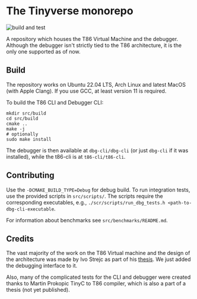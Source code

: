# The Tinyverse monorepo
![build and test](https://github.com/gregofi/thesis-monorepo/actions/workflows/build-action.yaml/badge.svg)

A repository which houses the T86 Virtual Machine and the debugger. Although
the debugger isn't strictly tied to the T86 architecture, it is the only one
supported as of now.

## Build
The repository works on Ubuntu 22.04 LTS, Arch Linux and latest MacOS (with
Apple Clang). If you use GCC, at least version 11 is required.

To build the T86 CLI and Debugger CLI:
```
mkdir src/build
cd src/build
cmake ..
make -j
# optionally
sudo make install
```
The debugger is then available at `dbg-cli/dbg-cli` (or just `dbg-cli` if it
was installed), while the t86-cli is at `t86-cli/t86-cli`.

## Contributing
Use the `-DCMAKE_BUILD_TYPE=Debug` for debug build. To run integration tests,
use the provided scripts in `src/scripts/`. The scripts require the
corresponding executables, e.g., `./scr/scripts/run_dbg_tests.h
<path-to-dbg-cli-executable`.

For information about benchmarks see `src/benchmarks/README.md`.

## Credits
The vast majority of the work on the T86 Virtual machine and the design of the
architecture was made by Ivo Strejc as part of his
[thesis](http://hdl.handle.net/10467/94644). We just added the debugging
interface to it.

Also, many of the complicated tests for the CLI and debugger were created
thanks to Martin Prokopic TinyC to T86 compiler, which is also a part of a
thesis (not yet published).
